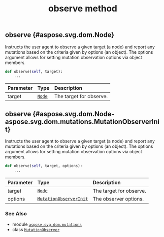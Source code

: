 ﻿---
title: observe method
second_title: Aspose.SVG for Python via .NET API References
description: 
type: docs
weight: 40
url: /python-net/aspose.svg.dom.mutations/mutationobserver/observe/
is_root: false
---

## observe {#aspose.svg.dom.Node}

Instructs the user agent to observe a given target (a node) and report any mutations based on the criteria given by options (an object).
The options argument allows for setting mutation observation options via object members.



```python
def observe(self, target):
    ...
```


| Parameter | Type | Description |
| :- | :- | :- |
| target | [`Node`](/svg/python-net/aspose.svg.dom/node) | The target for observe. |


## observe {#aspose.svg.dom.Node-aspose.svg.dom.mutations.MutationObserverInit}

Instructs the user agent to observe a given target (a node) and report any mutations based on the criteria given by options (an object).
The options argument allows for setting mutation observation options via object members.



```python
def observe(self, target, options):
    ...
```


| Parameter | Type | Description |
| :- | :- | :- |
| target | [`Node`](/svg/python-net/aspose.svg.dom/node) | The target for observe. |
| options | [`MutationObserverInit`](/svg/python-net/aspose.svg.dom.mutations/mutationobserverinit) | The observer options. |



### See Also
* module [`aspose.svg.dom.mutations`](../../)
* class [`MutationObserver`](/svg/python-net/aspose.svg.dom.mutations/mutationobserver)
